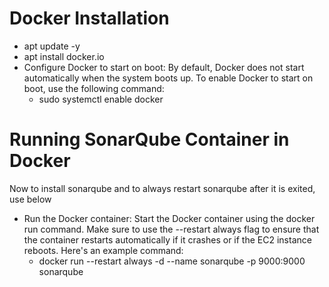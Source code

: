 # Docker Installation

- apt update -y 
- apt install docker.io
- Configure Docker to start on boot: By default, Docker does not start automatically when the system boots up. To enable Docker to start on boot, use the following command:
  - sudo systemctl enable docker

# Running SonarQube Container in Docker 
Now to install sonarqube and to always restart sonarqube after it is exited, use below
- Run the Docker container: Start the Docker container using the docker run command. 
  Make sure to use the --restart always flag to ensure that the container restarts automatically if it crashes or if the EC2 instance reboots. 
  Here's an example command:
  - docker run --restart always -d --name sonarqube -p 9000:9000 sonarqube
